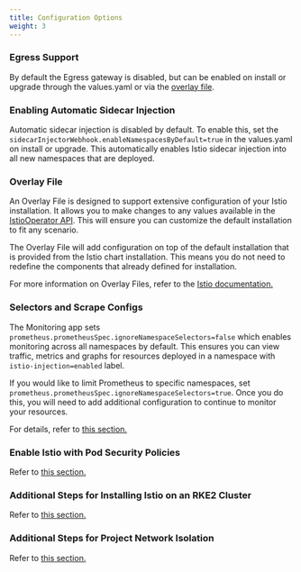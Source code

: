 ```yaml
---
title: Configuration Options
weight: 3
---
```


### Egress Support

By default the Egress gateway is disabled, but can be enabled on install or upgrade through the values.yaml or via the [overlay file](#overlay-file).

### Enabling Automatic Sidecar Injection

Automatic sidecar injection is disabled by default. To enable this, set the `sidecarInjectorWebhook.enableNamespacesByDefault=true` in the values.yaml on install or upgrade. This automatically enables Istio sidecar injection into all new namespaces that are deployed.

### Overlay File

An Overlay File is designed to support extensive configuration of your Istio installation. It allows you to make changes to any values available in the [IstioOperator API](https://istio.io/latest/docs/reference/config/istio.operator.v1alpha1/). This will ensure you can customize the default installation to fit any scenario. 

The Overlay File will add configuration on top of the default installation that is provided from the Istio chart installation. This means you do not need to redefine the components that already defined for installation. 

For more information on Overlay Files, refer to the [Istio documentation.](https://istio.io/latest/docs/setup/install/istioctl/#configure-component-settings)

### Selectors and Scrape Configs

The Monitoring app sets `prometheus.prometheusSpec.ignoreNamespaceSelectors=false` which enables monitoring across all namespaces by default. This ensures you can view traffic, metrics and graphs for resources deployed in a namespace with `istio-injection=enabled` label. 

If you would like to limit Prometheus to specific namespaces, set `prometheus.prometheusSpec.ignoreNamespaceSelectors=true`. Once you do this, you will need to add additional configuration to continue to monitor your resources.

For details, refer to [this section.](../explanations/integrations-in-rancher/istio/configuration-options/selectors-and-scrape-configurations.md)

### Enable Istio with Pod Security Policies

Refer to [this section.](../explanations/integrations-in-rancher/istio/configuration-options/pod-security-policies.md)

### Additional Steps for Installing Istio on an RKE2 Cluster

Refer to [this section.](../explanations/integrations-in-rancher/istio/configuration-options/install-istio-on-rke2-cluster.md)

### Additional Steps for Project Network Isolation

Refer to [this section.](../explanations/integrations-in-rancher/istio/configuration-options/project-network-isolation.md)